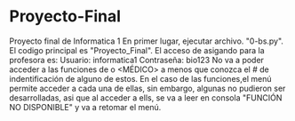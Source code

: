 # Proyecto-Final
Proyecto final de Informatica 1
En primer lugar, ejecutar archivo. "0-bs.py".
El codigo principal  es "Proyecto_Final".
El acceso de <ADMINISTRADOR> asigando para la profesora es:
          Usuario: informatica1
          Contraseña: bio123
No va a poder acceder a las funciones de <PACIENTE> o <MÉDICO> a menos que conozca el # de indentificación de 
alguno de estos.
En el caso de las funciones,el menú permite acceder a cada una de ellas, sin embargo, algunas no pudieron ser desarrolladas, asi que al acceder a ells, se va a leer en consola "FUNCIÓN NO DISPONIBLE" y va a retomar el menú.
